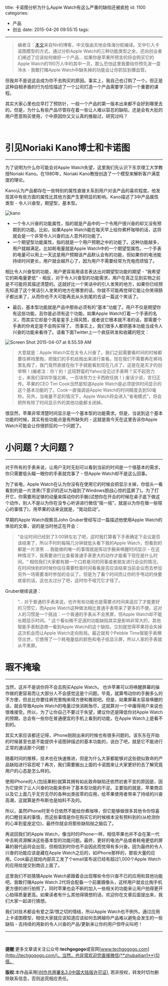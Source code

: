 title: 卡诺图分析为什么Apple Watch有这么严重的缺陷还被疯抢
id: 1100
categories:
  - 产品
  - 创业
date: 2015-04-26 09:55:15
tags:
---

> 编者注：[本文](http://www.nirandfar.com/2015/04/apple-watch-kano-model.html)来自Nir的博客，中文版由天地会珠海分舵编译。文中引入卡诺图模型的方式，通过分析Apple Watch的三种功能类型之余，还向创业者们阐述了应该如何做好一个产品...
如果你是苹果所预言的将会购买它的Apple Watch的190万人中的其中一员，那么恐怕这里我要给你预先泼一盘冷水 - 我敢打赌Apple Watch中缺失掉的功能会让你抓狂到爆血管。

但我并不是说这会成为你不去购买的原因。事实上，我自己也订购了一个。但正是这种自相矛盾的行为恰恰描述了一个公司打造一个产品需要学习的一个重要的课程。

其实大家心里也应早打了预防针，一般一个产品的第一版本出来都不会好到哪里去的。但是，为什么有些产品尽管存在着一些让人难以容忍的缺陷，还是会有大批的用户愿意购买使用，个中原因你又又认真的推敲过，研究过吗？

&nbsp;

# 引见Noriaki Kano博士和卡诺图

* * *

为了说明为什么你可能会对Apple Watch失望，这里我们先认识下东京理工大学教授Noriaki Kano。在1980年，Noriaki Kano教授创造了一个模型来解析客户满意度的理论。

Kano认为产品都存在一些特别的属性直接关系到用户对该产品的喜欢程度。他发现其中有些方面的属性比其他方面产生更明显的影响。Kano描述了3中产品属性类型 - 令人兴奋型，期望型，基本型。

![kano](http://nireyal.wpengine.netdna-cdn.com/wp-content/uploads/2015/04/Screen-Shot-2015-04-10-at-8.21.36-PM.png)

*   一个令人兴奋的功能属性，指的就是产品中的一个令用户很兴奋的却又没有预期到的功能。比如，如果Apple Watch能在每天早上给你煮杯咖啡的话，这将就会是一个非常令人兴奋的出人意外的功能了。
*   一个期望型功能属性，指的就是一个用户预期之中的功能了。这种功能越多，用户就越满足。比如耗电量就是Apple Watch中的一个期望型属性。一个手表的电量可以用上一天这是用户预期该产品默认会有的功能，但如果你的电池能持续时间更长，用户就会越开心了，因为用户不需要经常为充电而烦恼了。

相比令人兴奋型的功能，用户更容易用语言表达出对期望型功能的期望 - “我希望它的耗电量更低" - 相反，对于令人兴奋型的功能需求，用户在真正见到实物之前是不可能将其描述清楚的。这就好比一个笑话中的引人发笑的地方，如果你已经预先知道了这个笑话引人发笑的地方在哪里的话，你就不可能再觉得它能让你笑得肠子都出来了，从而你也不大可能再去从头到尾的去读一篇这个笑话了。

*   最后，基本型功能就是产品中那些必须有的“基本”功能了。用户不仅是期望你有这些功能，且你是必须有这个功能。如果Apple Watch打着一个手表的名义，而其实它却是个周星星手上得风筒，或者说它根本就不准的话，那需要个手表的你肯定是不会购买得了。
而事实上，我们很多人都把基本功能当成令人兴奋的功能来看待了。请看下面Twitter上一个疯狂转发和收藏的短文：

![Screen Shot 2015-04-07 at 8.55.59 AM](http://nireyal.wpengine.netdna-cdn.com/wp-content/uploads/2015/04/Screen-Shot-2015-04-07-at-8.55.59-AM.png)
> 大意就是：Apple Watch实在太令人兴奋了。我们之前需要看时间的时候都要往裤裆里掏，把我们的手机给掏出来进行查看。现在我们不需要再在裤裆里乱掏了，我门竟然直接在抬下手就能看到现在几点了。这是在是天才的创举啊！(编者注：你丫的！这班野蛮的Yahoo没见过手表啊？买不起劳力士，来我们深圳华强北嘛，一百块劳力士卡西欧任挑！)
废话少说，言归正传。苹果的CEO Tim Cook当然是知道Apple Watch是必须提供时间显示的这个基本功能的了。Cook一直强调说Apple Watch的时间精度去到50毫秒。另外，当电量不足的情况下，Apple Watch将会进入"省电模式“，将会把所有除了时间显示外的其他功能都关闭掉。

很显然，苹果非常清楚时间显示是一个基本型的功能需求。但是，当说到这个基本功能的时候，其实有些功能点是有所缺失的 - 这就是我今天在这里告诉你Apple Watch可能会让你很抓狂的一个问题了。

### 

# 小问题？大问题？

* * *

对于所有的手表来说，让用户无时无刻可以看到当前的时间是一个很基本的需求，你只需要低头瞄一眼你的手表就完事了 - 但Apple Watch却不是这么回事。

为了省电，Apple Watch在认为你没有在使用它的时候会把显示关掉，你低头一看看到的是一片漆黑(下意识的还以为碰到了Windows胆战心惊的蓝屏了)。为了打开它，你需要用足够的动量来挥动你的手腕(试想你在开会的时候在桌子底下做这个动作，别人不是以为你在没专心听讲进行微信“摇一摇”，就是以为你在做一些噁心的事情了)，用苹果的话来说就是，“晃动启动“。

早期的Apple Watch观察员John Gruber曾经写过一篇描述他使用Apple Watch的体验的文章，说的是当时他正在开会：
> “会议时间已经到了3:00钟左右了吧，这时我打算看下手表确定下会议是否该结束了，所以不时的每隔几分钟就低头看下我的Apple Watch，但看到的都是一片漆黑 ... 我能做的唯一的事情就是挥动手腕来唤醒时间显示 - 在这种情况下，我需要进行比查看普通手表更大的动作才能看下现在是什么时间。“
相信我们大家都有跟一个口若悬河的同事或者朋友进行会议的情况，在时间快到的时候你往往需要检查时间看看是否应该结束当前会议而去参加另外一场需要准时参加的会议了。但是为了看个时间而让你的手甩动的快要痉挛的话，这也太过分了吧，这时你不咀咒它才怪了。

Gruber继续说道：
> “... 对于普通的手表来说，也许有些功能也是需要点时间来适应了才能更好的习惯它，而Apple Watch这种做法相比普通手表带来了更多的不便。这对人的习惯是一个挑战：一个普通的手表从不会黑屏，但Apple Watch却不能长期显示时间。“
这个看似微不足道的功能缺陷其实是影响非常大的，其他智能手表制造商一看到Apple Watch的这个缺陷，立刻就觉得苹果将会失掉这次机会而让Apple Watch走向败局。最近就有个Pebble Time智能手表横空出世，它使用了一个耗电量低的颜色和电子纸显示屏，所以人家的手表就从不黑屏。

### 

# 瑕不掩瑜

* * *

当然，这并不是说你将不会去购买Apple Watch。 也许苹果可以将唤醒屏幕的操作做的更容易而让大部分人不会感觉这是个问题。毕竟，就算甩动你的手腕多么的不方便，但总比你要往裤兜里掏来得方便和雅观吧。但是，如果屏幕太容易唤醒的话，就会导致Apple Watch的电量过快消耗殆尽，这就算对一个中庸得用户来说也很难接受。所以，为了让你自己不要过于失望，建议你还是降低你对Apple Watch的预期，总会有一些你在普通便宜的手机上看到的功能，在Apple Watch上是看不到的。

其实大家应该都还记得，iPhone刚刚出来的时候也有很多问题的。该东东在开始的时候甚至也是不能提供卡诺图钟描述的基本功能的，说白了吧，就是它不能进行正常的通话那个问题！

随着时间的推移，技术也在快速推进，但是为什么大家都能够对这些貌似致命的产品缺陷进行容忍呢？再次，我们需要搬出上面的卡诺图来让大家更好的去了解究竟用户的心态是怎么样的。

使用iPhone的人(包括果粉)就算其拥有如此致命缺陷还依然初衷不变的原因是，因为它提供了让人兴奋的功能来弥补了基本型功能的不足。主要指的就是，苹果商店以及它上面几乎无穷无尽的各种出类拔萃的应用，给苹果使用者带来了持续的兴奋高潮，这就算是乔布斯也是始料不及的。

所以，虽然iPhone时至今日依然不能给你煮咖啡，但它能够做很多其他令你惊喜的口瞪目呆的事情，而这些事情是你在购买它的时候根本没有预料到的(从检测你的心率到星座定位)，最终你就会将那些缺陷抛之脑后了。

再说回我们的Apple Watch，像当时的iPhone一样，相信苹果也并不会在第一代中去耗资源解决这些基本型的功能问题。最终，更好的电池产品或者耗电更低的屏幕的替代品将会出现，但相信到时你也不会因此而觉得有多兴奋。因为最终的令人兴奋的功能应该是藏在Apple Watch之后的，如iPhone那样的，那些大量的应用。Cook最近就给内部员工发了个email宣布说已经有超过1,000个Apple Watch的应用给提交到商店上面了。

这里我们不妨猜猜Apple Watch紧跟着会出现哪些令你兴奋不已的应用和其他功能吧。我敢打赌Apple Watch 2代将会配备一个前置摄像头，这样用户就会比掏手机更方便的进行拍照了。同时苹果也会不断的加入一些相关的功能来让用户拍得更开心拍得质量更高。如果读者有什么其他得猜想的话，欢迎你在文章后面提出来，我们大家一起进行猜想。

我们对技术都会有爱之深/恨之切的情结，所以Apple Watch也不例外。通过应用上卡诺图模型，相信大家就应该知道应该如何去跨越你产品难以避免会发生的一些缺陷 - 去持续的用新的令人兴奋的产品/更新来让你的用户惊呼尖叫吧！

* * *

&nbsp;

**提醒**:更多文章请关注公众号:**techgogogo**或官网[www.techgogogo.com](http://techgogogo.com/)。当然，也非常欢迎您直接微信(**zhubaitian1**)勾搭。

**版权**:本作品采用[[创作共用署名3.0中国大陆版许可证](http://creativecommons.org/licenses/by/3.0/cn/)], 若非授权，转发时切勿删除联系信息，否则追究相应责任。